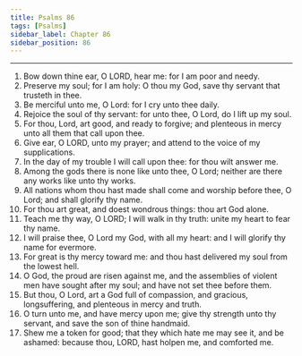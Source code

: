 ```yaml
---
title: Psalms 86
tags: [Psalms]
sidebar_label: Chapter 86
sidebar_position: 86
---
```


---
1. Bow down thine ear, O LORD, hear me: for I am poor and needy.
2. Preserve my soul; for I am holy: O thou my God, save thy servant that trusteth in thee.
3. Be merciful unto me, O Lord: for I cry unto thee daily.
4. Rejoice the soul of thy servant: for unto thee, O Lord, do I lift up my soul.
5. For thou, Lord, art good, and ready to forgive; and plenteous in mercy unto all them that call upon thee.
6. Give ear, O LORD, unto my prayer; and attend to the voice of my supplications.
7. In the day of my trouble I will call upon thee: for thou wilt answer me.
8. Among the gods there is none like unto thee, O Lord; neither are there any works like unto thy works.
9. All nations whom thou hast made shall come and worship before thee, O Lord; and shall glorify thy name.
10. For thou art great, and doest wondrous things: thou art God alone.
11. Teach me thy way, O LORD; I will walk in thy truth: unite my heart to fear thy name.
12. I will praise thee, O Lord my God, with all my heart: and I will glorify thy name for evermore.
13. For great is thy mercy toward me: and thou hast delivered my soul from the lowest hell.
14. O God, the proud are risen against me, and the assemblies of violent men have sought after my soul; and have not set thee before them.
15. But thou, O Lord, art a God full of compassion, and gracious, longsuffering, and plenteous in mercy and truth.
16. O turn unto me, and have mercy upon me; give thy strength unto thy servant, and save the son of thine handmaid.
17. Shew me a token for good; that they which hate me may see it, and be ashamed: because thou, LORD, hast holpen me, and comforted me.